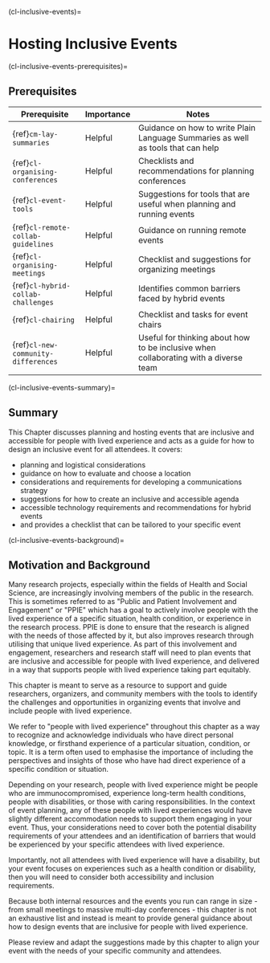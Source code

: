 (cl-inclusive-events)=
# Hosting Inclusive Events

(cl-inclusive-events-prerequisites)=
## Prerequisites

| Prerequisite | Importance | Notes |
| -------------|----------|------|
| {ref}`cm-lay-summaries` | Helpful | Guidance on how to write Plain Language Summaries as well as tools that can help |
| {ref}`cl-organising-conferences` | Helpful | Checklists and recommendations for planning conferences |
| {ref}`cl-event-tools` | Helpful | Suggestions for tools that are useful when planning and running events |
| {ref}`cl-remote-collab-guidelines` | Helpful | Guidance on running remote events |
| {ref}`cl-organising-meetings` | Helpful | Checklist and suggestions for organizing meetings |
| {ref}`cl-hybrid-collab-challenges` | Helpful | Identifies common barriers faced by hybrid events |
| {ref}`cl-chairing` | Helpful | Checklist and tasks for event chairs |
| {ref}`cl-new-community-differences` | Helpful | Useful for thinking about how to be inclusive when collaborating with a diverse team |

(cl-inclusive-events-summary)=
## Summary

This Chapter discusses planning and hosting events that are inclusive and accessible for people with lived experience and acts as a guide for how to design an inclusive event for all attendees. 
It covers: 
- planning and logistical considerations
- guidance on how to evaluate and choose a location
- considerations and requirements for developing a communications strategy
- suggestions for how to create an inclusive and accessible agenda
- accessible technology requirements and recommendations for hybrid events
- and provides a checklist that can be tailored to your specific event


(cl-inclusive-events-background)=
## Motivation and Background

Many research projects, especially within the fields of Health and Social Science, are increasingly involving members of the public in the research. This is sometimes referred to as "Public and Patient Involvement and Engagement" or "PPIE" which has a goal to actively involve people with the lived experience of a specific situation, health condition, or experience in the research process. PPIE is done to ensure that the research is aligned with the needs of those affected by it, but also improves research through utilising that unique lived experience. As part of this involvement and engagement, researchers and research staff will need to plan events that are inclusive and accessible for people with lived experience, and delivered in a way that supports people with lived experience taking part equitably. 

This chapter is meant to serve as a resource to support and guide researchers, organizers, and community members with the tools to identify the challenges and opportunities in organizing events that involve and include people with lived experience.

We refer to "people with lived experience" throughout this chapter as a way to recognize and acknowledge individuals who have direct personal knowledge, or firsthand experience of a particular situation, condition, or topic. It is a term often used to emphasise the importance of including the perspectives and insights of those who have had direct experience of a specific condition or situation. 

Depending on your research, people with lived experience might be people who are immunocompromised, experience long-term health conditions, people with disabilities, or those with caring responsibilities.
In the context of event planning, any of these people with lived experiences would have slightly different accommodation needs to support them engaging in your event. 
Thus, your considerations need to cover both the potential disability requirements of your attendees and an identification of barriers that would be experienced by your specific attendees with lived experience. 

Importantly, not all attendees with lived experience will have a disability, but your event focuses on experiences such as a health condition or disability, then you will need to consider both accessibility and inclusion requirements.

Because both internal resources and the events you run can range in size - from small meetings to massive multi-day conferences - this chapter is not an exhaustive list and instead is meant to provide general guidance about how to design events that are inclusive for people with lived experience. 

Please review and adapt the suggestions made by this chapter to align your event with the needs of your specific community and attendees. 
